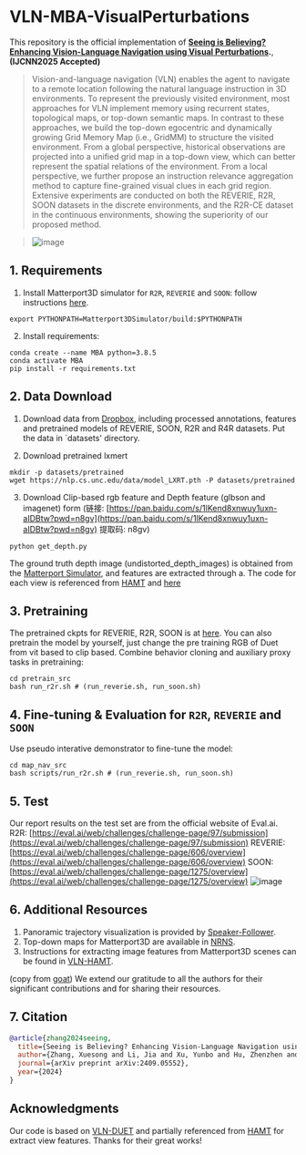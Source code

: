 # VLN-MBA-VisualPerturbations

This repository is the official implementation of **[Seeing is Believing? Enhancing Vision-Language Navigation using Visual Perturbations](https://arxiv.org/abs/2409.05552).**,**(IJCNN2025 Accepted)** 

>Vision-and-language navigation (VLN) enables the agent to navigate to a remote location following the natural language instruction in 3D environments. To represent the previously visited environment, most approaches for VLN implement memory using recurrent states, topological maps, or top-down semantic maps. In contrast to these approaches, we build the top-down egocentric and dynamically growing Grid Memory Map (i.e., GridMM) to structure the visited environment. From a global perspective, historical observations are projected into a unified grid map in a top-down view, which can better represent the spatial relations of the environment. From a local perspective, we further propose an instruction relevance aggregation method to capture fine-grained visual clues in each grid region. Extensive experiments are conducted on both the REVERIE, R2R, SOON datasets in the discrete environments, and the R2R-CE dataset in the continuous environments, showing the superiority of our proposed method.

> ![image](https://github.com/user-attachments/assets/c4d1ab8f-bfaf-4c3f-8198-0f134254e32a)


## 1. Requirements

1. Install Matterport3D simulator for `R2R`, `REVERIE` and `SOON`: follow instructions [here](https://github.com/peteanderson80/Matterport3DSimulator).
```
export PYTHONPATH=Matterport3DSimulator/build:$PYTHONPATH
```

2. Install requirements:
```setup
conda create --name MBA python=3.8.5
conda activate MBA
pip install -r requirements.txt
```

## 2. Data Download

1. Download data from [Dropbox](https://www.dropbox.com/sh/u3lhng7t2gq36td/AABAIdFnJxhhCg2ItpAhMtUBa?dl=0), including processed annotations, features and pretrained models of REVERIE, SOON, R2R and R4R datasets. Put the data in `datasets' directory.

2. Download pretrained lxmert
```
mkdir -p datasets/pretrained 
wget https://nlp.cs.unc.edu/data/model_LXRT.pth -P datasets/pretrained
```
3. Download Clip-based rgb feature and Depth feature (glbson and imagenet) form (链接: [https://pan.baidu.com/s/1lKend8xnwuy1uxn-aIDBtw?pwd=n8gv](https://pan.baidu.com/s/1lKend8xnwuy1uxn-aIDBtw?pwd=n8gv) 提取码: n8gv)
```
python get_depth.py
```
The ground truth depth image (undistorted_depth_images) is obtained from the [Matterport Simulator](https://github.com/peteanderson80/Matterport3DSimulator), and features are extracted through a. The code for each view is referenced from [HAMT](https://github.com/cshizhe/VLN-HAMT/tree/main/preprocess) and [here](https://github.com/zehao-wang/LAD/tree/main/preprocess)

## 3. Pretraining

The pretrained ckpts for REVERIE, R2R, SOON  is at [here](https://pan.baidu.com/s/1lKend8xnwuy1uxn-aIDBtw?pwd=n8gv). You can also pretrain the model by yourself, just change the pre training RGB of Duet from vit based to clip based. 
Combine behavior cloning and auxiliary proxy tasks in pretraining:
```pretrain
cd pretrain_src
bash run_r2r.sh # (run_reverie.sh, run_soon.sh)
```

## 4. Fine-tuning & Evaluation for `R2R`, `REVERIE` and `SOON`

Use pseudo interative demonstrator to fine-tune the model:
```finetune
cd map_nav_src
bash scripts/run_r2r.sh # (run_reverie.sh, run_soon.sh)
```

## 5. Test
Our report results on the test set are from the official website of Eval.ai. 
R2R: [https://eval.ai/web/challenges/challenge-page/97/submission](https://eval.ai/web/challenges/challenge-page/97/submission)
REVERIE: [https://eval.ai/web/challenges/challenge-page/606/overview](https://eval.ai/web/challenges/challenge-page/606/overview)
SOON: [https://eval.ai/web/challenges/challenge-page/1275/overview](https://eval.ai/web/challenges/challenge-page/1275/overview)
![image](https://github.com/user-attachments/assets/6a245c0a-8c61-4500-b3b8-26b269bce4a5)


## 6. Additional Resources 

1) Panoramic trajectory visualization is provided by [Speaker-Follower](https://gist.github.com/ronghanghu/d250f3a997135c667b114674fc12edae).
2) Top-down maps for Matterport3D are available in [NRNS](https://github.com/meera1hahn/NRNS).
3) Instructions for extracting image features from Matterport3D scenes can be found in [VLN-HAMT](https://github.com/cshizhe/VLN-HAMT).

(copy from [goat](https://github.com/CrystalSixone/VLN-GOAT)) We extend our gratitude to all the authors for their significant contributions and for sharing their resources.



## 7. Citation

```bibtex
@article{zhang2024seeing,
  title={Seeing is Believing? Enhancing Vision-Language Navigation using Visual Perturbations},
  author={Zhang, Xuesong and Li, Jia and Xu, Yunbo and Hu, Zhenzhen and Hong, Richang},
  journal={arXiv preprint arXiv:2409.05552},
  year={2024}
}
  ```

## Acknowledgments
Our code is based on [VLN-DUET](https://github.com/cshizhe/VLN-DUET) and partially referenced from [HAMT](https://github.com/cshizhe/VLN-HAMT/tree/main/preprocess) for extract view features. Thanks for their great works!

